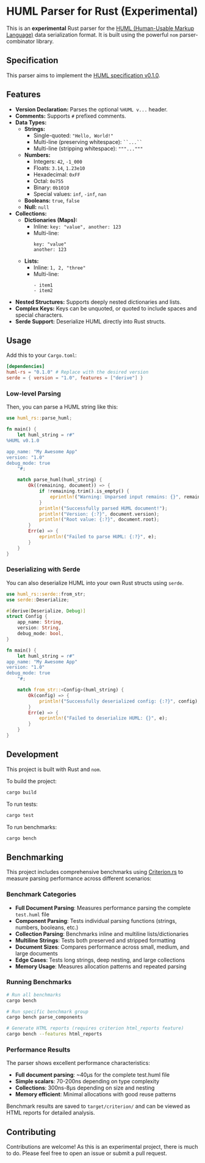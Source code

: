 # HUML Parser for Rust (Experimental)

This is an **experimental** Rust parser for the [HUML (Human-Usable Markup Language)](https://huml.pages.dev) data serialization format. It is built using the powerful `nom` parser-combinator library.

## Specification

This parser aims to implement the [HUML specification v0.1.0](https://huml.pages.dev/specifications/v0-1-0/).

## Features

*   **Version Declaration:** Parses the optional `%HUML v...` header.
*   **Comments:** Supports `#` prefixed comments.
*   **Data Types:**
    *   **Strings:**
        *   Single-quoted: `"Hello, World!"`
        *   Multi-line (preserving whitespace): ```` ``...`` ````
        *   Multi-line (stripping whitespace): `"""..."""`
    *   **Numbers:**
        *   Integers: `42`, `-1_000`
        *   Floats: `3.14`, `1.23e10`
        *   Hexadecimal: `0xFF`
        *   Octal: `0o755`
        *   Binary: `0b1010`
        *   Special values: `inf`, `-inf`, `nan`
    *   **Booleans:** `true`, `false`
    *   **Null:** `null`
*   **Collections:**
    *   **Dictionaries (Maps):**
        *   Inline: `key: "value", another: 123`
        *   Multi-line:
            ```huml
            key: "value"
            another: 123
            ```
    *   **Lists:**
        *   Inline: `1, 2, "three"`
        *   Multi-line:
            ```huml
            - item1
            - item2
            ```
*   **Nested Structures:** Supports deeply nested dictionaries and lists.
*   **Complex Keys:** Keys can be unquoted, or quoted to include spaces and special characters.
*   **Serde Support:** Deserialize HUML directly into Rust structs.

## Usage

Add this to your `Cargo.toml`:

```toml
[dependencies]
huml-rs = "0.1.0" # Replace with the desired version
serde = { version = "1.0", features = ["derive"] }
```

### Low-level Parsing

Then, you can parse a HUML string like this:

```rust
use huml_rs::parse_huml;

fn main() {
    let huml_string = r#"
%HUML v0.1.0

app_name: "My Awesome App"
version: "1.0"
debug_mode: true
    "#;

    match parse_huml(huml_string) {
        Ok((remaining, document)) => {
            if !remaining.trim().is_empty() {
                eprintln!("Warning: Unparsed input remains: {}", remaining);
            }
            println!("Successfully parsed HUML document!");
            println!("Version: {:?}", document.version);
            println!("Root value: {:?}", document.root);
        }
        Err(e) => {
            eprintln!("Failed to parse HUML: {:?}", e);
        }
    }
}
```

### Deserializing with Serde

You can also deserialize HUML into your own Rust structs using `serde`.

```rust
use huml_rs::serde::from_str;
use serde::Deserialize;

#[derive(Deserialize, Debug)]
struct Config {
    app_name: String,
    version: String,
    debug_mode: bool,
}

fn main() {
    let huml_string = r#"
app_name: "My Awesome App"
version: "1.0"
debug_mode: true
    "#;

    match from_str::<Config>(huml_string) {
        Ok(config) => {
            println!("Successfully deserialized config: {:?}", config);
        }
        Err(e) => {
            eprintln!("Failed to deserialize HUML: {}", e);
        }
    }
}
```

## Development

This project is built with Rust and `nom`.

To build the project:
```sh
cargo build
```

To run tests:
```sh
cargo test
```

To run benchmarks:
```sh
cargo bench
```

## Benchmarking

This project includes comprehensive benchmarks using [Criterion.rs](https://github.com/bheisler/criterion.rs) to measure parsing performance across different scenarios:

### Benchmark Categories

- **Full Document Parsing**: Measures performance parsing the complete `test.huml` file
- **Component Parsing**: Tests individual parsing functions (strings, numbers, booleans, etc.)
- **Collection Parsing**: Benchmarks inline and multiline lists/dictionaries
- **Multiline Strings**: Tests both preserved and stripped formatting
- **Document Sizes**: Compares performance across small, medium, and large documents
- **Edge Cases**: Tests long strings, deep nesting, and large collections
- **Memory Usage**: Measures allocation patterns and repeated parsing

### Running Benchmarks

```sh
# Run all benchmarks
cargo bench

# Run specific benchmark group
cargo bench parse_components

# Generate HTML reports (requires criterion html_reports feature)
cargo bench --features html_reports
```

### Performance Results

The parser shows excellent performance characteristics:

- **Full document parsing**: ~40µs for the complete test.huml file
- **Simple scalars**: 70-200ns depending on type complexity
- **Collections**: 300ns-8µs depending on size and nesting
- **Memory efficient**: Minimal allocations with good reuse patterns

Benchmark results are saved to `target/criterion/` and can be viewed as HTML reports for detailed analysis.

## Contributing

Contributions are welcome! As this is an experimental project, there is much to do. Please feel free to open an issue or submit a pull request.
